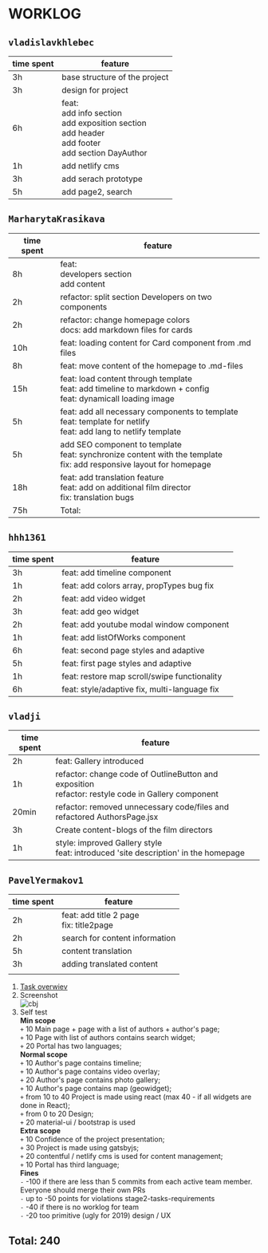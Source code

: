 # WORKLOG  
## `vladislavkhlebec`
<table>
  <thead>
    <tr>
      <th>time spent</th>
      <th>feature</th>
    </tr>
  </thead>
  <tbody>
    <tr>
      <td>3h</td>
      <td>base structure of the project</td>
    </tr>
    <tr>
      <td>3h</td>
      <td>design for project</td>
    </tr>
    <tr>
      <td>6h</td>
      <td>feat:<br>
          add info section<br>
          add exposition section<br>
          add header<br>
          add footer<br>
          add section DayAuthor
      </td>
    </tr>
    <tr>
      <td>1h</td>
      <td>add netlify cms</td>
    </tr>
    <tr>
      <td>3h</td>
      <td>add serach prototype</td>
    </tr>
        <tr>
      <td>5h</td>
      <td>add page2, search</td>
    </tr>
  </tbody>
</table>

## `MarharytaKrasikava`
<table>
  <thead>
    <tr>
      <th>time spent</th>
      <th>feature</th>
    </tr>
  </thead>
  <tbody>
    <tr>
      <td>8h</td>
      <td>feat:<br>
          developers section<br>
          add content
      </td>
    </tr>
    <tr>
      <td>2h</td>
      <td>refactor: split section Developers on two components</td>
    </tr>
    <tr>
      <td>2h</td>
      <td>refactor: change homepage colors<br>
          docs: add markdown files for cards<br>
      </td>
    </tr>
    <tr>
      <td>10h</td>
      <td>feat: loading content for Card component from .md files</td>
    </tr>
    <tr>
      <td>8h</td>
      <td>feat: move content of the homepage to .md-files<br>
      </td>
    </tr>
    <tr>
      <td>15h</td>
      <td>feat: load content through template<br>
          feat: add timeline to markdown + config<br>
          feat: dynamicall loading image
      </td>
    </tr>
    <tr>
      <td>5h</td>
      <td>feat: add all necessary components to template<br>
          feat: template for netlify<br>
          feat: add lang to netlify template
      </td>
    </tr>
    <tr>
      <td>5h</td>
      <td>add SEO component to template<br>
          feat: synchronize content with the template<br>
          fix: add responsive layout for homepage
      </td>
    </tr>
    <tr>
      <td>18h</td>
      <td>feat: add translation feature<br>
          feat: add on additional film director<br>
          fix: translation bugs
      </td>
    </tr>
    <tr>
      <td>75h</td>
      <td>Total:</td>
    </tr>
  </tbody>
</table>

## `hhh1361`
<table>
  <thead>
    <tr>
      <th>time spent</th>
      <th>feature</th>
    </tr>
  </thead>
  <tbody>
    <tr>
      <td>3h</td>
      <td>feat: add timeline component</td>
    </tr>
    <tr>
      <td>1h</td>
      <td>feat: add colors array, propTypes bug fix</td>
    </tr>
    <tr>
      <td>2h</td>
      <td>feat: add video widget</td>
    </tr>
    <tr>
      <td>3h</td>
      <td>feat: add geo widget</td>
    </tr>
    <tr>
      <td>2h</td>
      <td>feat: add youtube modal window component</td>
    </tr>
    <tr>
      <td>1h</td>
      <td>feat: add listOfWorks component</td>
    </tr>
    <tr>
      <td>6h</td>
      <td>feat: second page styles and adaptive</td>
    </tr>
    <tr>
      <td>5h</td>
      <td>feat: first page styles and adaptive</td>
    </tr>
    <tr>
      <td>1h</td>
      <td>feat: restore map scroll/swipe functionality</td>
    </tr>
    <tr>
      <td>6h</td>
      <td>feat: style/adaptive fix, multi-language fix</td>
    </tr>
  </tbody>
</table>

## `vladji`
<table>
  <thead>
    <tr>
      <th>time spent</th>
      <th>feature</th>
    </tr>
  </thead>
  <tbody>
    <tr>
      <td>2h</td>
      <td>feat: Gallery introduced</td>
    </tr>
    <tr>
      <td>1h</td>
      <td>refactor: change code of OutlineButton and exposition<br>
          refactor: restyle code in Gallery component
      </td>
    </tr>
    <tr>
      <td>20min</td>
      <td>refactor: removed unnecessary code/files and refactored AuthorsPage.jsx</td>
    </tr>
    <tr>
      <td>3h</td>
      <td>Create content-blogs of the film directors</td>
    </tr>
    <tr>
      <td>1h</td>
      <td>style: improved Gallery style<br>
      feat: introduced 'site description' in the homepage
      </td>
    </tr>
  </tbody>
</table>

## `PavelYermakov1`
<table>
  <thead>
    <tr>
      <th>time spent</th>
      <th>feature</th>
    </tr>
  </thead>
  <tbody>
    <tr>
      <td>2h</td>
      <td>feat: add title 2 page<br>
          fix: title2page
      </td>
    </tr>
    <tr>
      <td>2h</td>
      <td>search for content information</td>
    </tr>
    <tr>
      <td>5h</td>
      <td>content translation</td>
    </tr>
    <tr>
      <td>3h</td>
      <td>adding translated content</td>
    </tr>
    <tr>
      <td></td>
      <td></td>
    </tr>
  </tbody>
</table>

1. [Task overwiev](https://github.com/rolling-scopes-school/tasks/blob/2018-Q3/tasks/codejam-culture-portal.md)  
2. Screenshot  
![cbj](https://user-images.githubusercontent.com/47819058/62492785-31edd580-b7d8-11e9-91ae-1fc2cadcdac1.png)  
3. Self test  
**Min scope**  
`+` 10 Main page + page with a list of authors + author's page;  
`+` 10 Page with list of authors contains search widget;  
`+` 20 Portal has two languages;  
**Normal scope**  
`+` 10 Author's page contains timeline;  
`+` 10 Author's page contains video overlay;  
`+` 20 Author's page contains photo gallery;  
`+` 10 Author's page contains map (geowidget);  
`+` from 10 to 40 Project is made using react (max 40 - if all widgets are done in React);  
`+` from 0 to 20 Design;  
`+` 20 material-ui / bootstrap is used  
**Extra scope**  
`+` 10 Confidence of the project presentation;  
`+` 30 Project is made using gatsbyjs;  
`+` 20 contentful / netlify cms is used for content management;  
`+` 10 Portal has third language;  
**Fines**  
`-` -100 if there are less than 5 commits from each active team member. Everyone should merge their own PRs  
`-` up to -50 points for violations stage2-tasks-requirements  
`-` -40 if there is no worklog for team  
`-` -20 too primitive (ugly for 2019) design / UX  
## Total: 240

